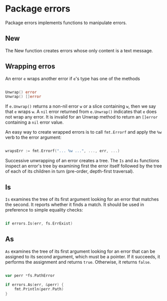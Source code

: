 # Package errors

Package errors implements functions to manipulate errors.

## New

The New function creates errors whose only content is a text message.

## Wrapping erros

An error `e` wraps another error if `e`'s type has one of the methods

```go

Unwrap() error
Unwrap() []error

```

If `e.Unwrap()` returns a non-nil error `w` or a slice containing `w`, then
we say that `e` wraps `w`. A `nil` error returned from `e.Unwrap()` indicates
that `e` does not wrap any error. It is invalid for an Unwrap method to
return an `[]error` containing a `nil` error value.

An easy way to create wrapped errors is to call `fmt.Errorf` and apply the
`%w` verb to the error argument:

```go

wrapsErr := fmt.Errorf("... %w ...", ..., err, ...)

```

Successive unwrapping of an error creates a tree. The `Is` and `As` functions
inspect an error's tree by examining first the error itself followed by the
tree of each of its children in turn (pre-order, depth-first traversal).

## Is

`Is` examines the tree of its first argument looking for an error that matches
the second. It reports whether it finds a match. It should be used in
preference to simple equality checks:

```go

if errors.Is(err, fs.ErrExist)

```

## As

`As` examines the tree of its first argument looking for an error that can be
assigned to its second argument, which must be a pointer. If it succeeds,
it performs the assignment and returns `true`. Otherwise, it returns `false`.

```go

var perr *fs.PathError

if errors.As(err, &perr) {
    fmt.Println(perr.Path)
}

```
